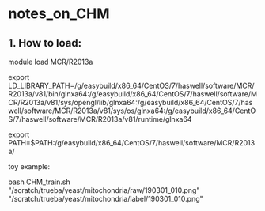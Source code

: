 # notes_on_CHM

## 1. How to load:

module load MCR/R2013a

export LD_LIBRARY_PATH=/g/easybuild/x86_64/CentOS/7/haswell/software/MCR/R2013a/v81/bin/glnxa64:/g/easybuild/x86_64/CentOS/7/haswell/software/MCR/R2013a/v81/sys/opengl/lib/glnxa64:/g/easybuild/x86_64/CentOS/7/haswell/software/MCR/R2013a/v81/sys/os/glnxa64:/g/easybuild/x86_64/CentOS/7/haswell/software/MCR/R2013a/v81/runtime/glnxa64

export PATH=$PATH:/g/easybuild/x86_64/CentOS/7/haswell/software/MCR/R2013a/

toy example:

bash CHM_train.sh "/scratch/trueba/yeast/mitochondria/raw/190301_010.png" "/scratch/trueba/yeast/mitochondria/label/190301_010.png"

